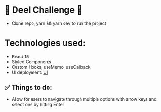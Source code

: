 # 🚀 Deel Challenge 🚀

- Clone repo, yarn && yarn dev to run the project

# Technologies used:

- React 18
- Styled Components
- Custom Hooks, useMemo, useCallback
- UI deployment: [UI](https://deel-puscasurazvan1.vercel.app)

## ✅ Things to do:

- Allow for users to navigate through multiple options with arrow keys and select one by hitting Enter
